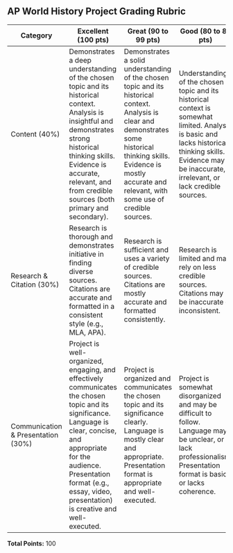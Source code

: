 ## AP World History Project Grading Rubric

| Category | Excellent (100 pts) | Great (90 to 99 pts) | Good (80 to 89 pts) | Satisfactory (60 to 79 pts) | Poor (0 to 59 pts) |
|---|---|---|---|---|---|
| Content (40%) | Demonstrates a deep understanding of the chosen topic and its historical context. Analysis is insightful and demonstrates strong historical thinking skills. Evidence is accurate, relevant, and from credible sources (both primary and secondary). | Demonstrates a solid understanding of the chosen topic and its historical context. Analysis is clear and demonstrates some historical thinking skills. Evidence is mostly accurate and relevant, with some use of credible sources. | Understanding of the chosen topic and its historical context is somewhat limited. Analysis is basic and lacks historical thinking skills. Evidence may be inaccurate, irrelevant, or lack credible sources. | Understanding of the chosen topic and its historical context is adequate. Analysis shows some understanding but lacks depth. Evidence is sometimes accurate and relevant, with limited use of credible sources. | Understanding of the chosen topic and its historical context is weak. Little to no analysis is present. Evidence is missing or irrelevant. |
| Research & Citation (30%) | Research is thorough and demonstrates initiative in finding diverse sources. Citations are accurate and formatted in a consistent style (e.g., MLA, APA). | Research is sufficient and uses a variety of credible sources. Citations are mostly accurate and formatted consistently. | Research is limited and may rely on less credible sources. Citations may be inaccurate or inconsistent. | Research is basic and uses few sources. Citations are present but may be inconsistently formatted or occasionally inaccurate. | Research is minimal or lacking. Citations are missing or incorrect. |
| Communication & Presentation (30%) | Project is well-organized, engaging, and effectively communicates the chosen topic and its significance. Language is clear, concise, and appropriate for the audience. Presentation format (e.g., essay, video, presentation) is creative and well-executed. | Project is organized and communicates the chosen topic and its significance clearly. Language is mostly clear and appropriate. Presentation format is appropriate and well-executed. | Project is somewhat disorganized and may be difficult to follow. Language may be unclear, or lack professionalism. Presentation format is basic or lacks coherence. | Project shows some organization but lacks clarity in communication. Language may be somewhat unclear or informal. Presentation format is acceptable but not well-executed. | Project is disorganized and difficult to understand. Language is unclear or inappropriate. Presentation format is poor or lacking. |

**Total Points:** 100

